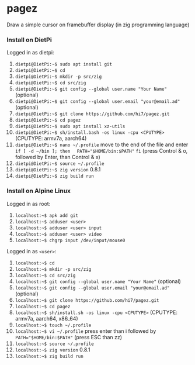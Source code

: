 # pagez
Draw a simple cursor on framebuffer display (in zig programming language)

### Install on DietPi

Logged in as dietpi:
1. `dietpi@DietPi:~$ sudo apt install git`
2. `dietpi@DietPi:~$ cd`
3. `dietpi@DietPi:~$ mkdir -p src/zig`
4. `dietpi@DietPi:~$ cd src/zig`
5. `dietpi@DietPi:~$ git config --global user.name "Your Name"` (optional)
6. `dietpi@DietPi:~$ git config --global user.email "your@email.ad"` (optional)
7. `dietpi@DietPi:~$ git clone https://github.com/hi7/pagez.git`
8. `dietpi@DietPi:~$ cd pagez`
9. `dietpi@DietPi:~$ sudo apt install xz-utils`
10. `dietpi@DietPi:~$ sh/install.bash -os linux -cpu <CPUTYPE>` (CPUTYPE: armv7a, aarch64)
11. `dietpi@DietPi:~$ nano ~/.profile` move to the end of the file and enter 
`if [ -d ~/bin ]; then`
`  PATH="$HOME/bin:$PATH"`
`fi` (press Control & o, followed by Enter, than Control & x)
12. `dietpi@DietPi:~$ source ~/.profile`
13. `dietpi@DietPi:~$ zig version` 0.8.1
14. `dietpi@DietPi:~$ zig build run`



### Install on Alpine Linux

Logged in as root:
1. `localhost:~$ apk add git`
2. `localhost:~$ adduser <user>`
3. `localhost:~$ adduser <user> input`
4. `localhost:~$ adduser <user> video`
5. `localhost:~$ chgrp input /dev/input/mouse0`

Logged in as `<user>`:
1. `localhost:~$ cd`
2. `localhost:~$ mkdir -p src/zig`
3. `localhost:~$ cd src/zig`
4. `localhost:~$ git config --global user.name "Your Name"` (optional)
5. `localhost:~$ git config --global user.email "your@email.ad"` (optional)
6. `localhost:~$ git clone https://github.com/hi7/pagez.git`
7. `localhost:~$ cd pagez`
8. `localhost:~$ sh/install.sh -os linux -cpu <CPUTYPE>` (CPUTYPE: armv7a, aarch64, x86_64)
9. `localhost:~$ touch ~/.profile`
10. `localhost:~$ vi ~/.profile` press enter than i followed by `PATH="$HOME/bin:$PATH"` (press ESC than zz)
11. `localhost:~$ source ~/.profile`
12. `localhost:~$ zig version` 0.8.1
13. `localhost:~$ zig build run`
